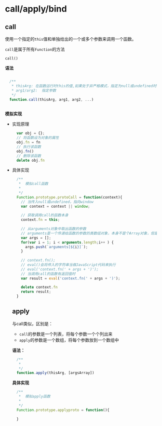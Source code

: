 # call/apply/bind 

## call

使用一个指定的``this``值和单独给出的一个或多个参数来调用一个函数。

``call``是属于所有``Function``的方法

``call()``

**语法**

```javascript

  /**
   * thisArg: 在函数运行时this的值,如果处于非严格模式，指定为null或undefined时候被会自动替换为指向全局对象，原始值会被包装
   * arg1/arg2:  指定参数
   */
  function.call(thisArg, arg1, arg2, ...)
 
```

**模拟实现**
- 实现原理

  ```javascript
    var obj = {};
    // 将函数设为对象的属性
    obj.fn = fn
    // 执行该函数
    obj.fn()
    // 删除该函数
    delete obj.fn
  ```

- 具体实现
  
  ```javascript
    /**
     *  模拟call函数
     *  
     */
    Function.prototype.protoCall = function(context){
      // 当传入null或undefined，指向window
      var context = context || window;
      
      // 获取调用call的函数本身
      context.fn = this;
      
      // 从arguments对象中取出函数的参数
      // arguments是一个传递给函数的参数的类数组对象，本身不是个Array对象，但是有length和索引长度属性，可被转换为Array对象。
      var args = [];
      for(var i = 1; i < arguments.length;i++ ) {
        args.push(`arguments[${i}]`);
      }
      
      // context.fn();
      // eval()会将传入的字符串当做JavaScript代码来执行
      // eval('context.fn(' + args + ')');
      // 当调用call的函数有返回值时
      var result = eval('context.fn(' + args + ')');
      
      delete context.fn
      return result; 
    }
  ```
  
  ## apply
  
  与call类似，区别是：
  - ``call``的参数是一个列表，将每个参数一个个列出来
  - ``apply``的参数是一个数组，将每个参数放到一个数组中
  
  **语法：**
  
  ```javascript
    /**
     * 
     */
    function.apply(thisArg, [argsArray])
  ```
  
  **具体实现**
  
  ```javascript
    /**
     *  模拟apply函数
     *  
     */
    Function.prototype.applyproto = function(){
      
    }
  ```
